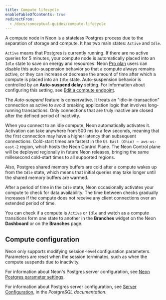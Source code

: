 ```yaml
---
title: Compute lifecycle
enableTableOfContents: true
redirectFrom:
  - /docs/conceptual-guides/compute-lifecycle
---
```


A compute node in Neon is a stateless Postgres process due to the separation of storage and compute. It has two main states: `Active` and `Idle`.

`Active` means that Postgres is currently running. If there are no active queries for 5 minutes, your compute node is automatically placed into an `Idle` state to save on energy and resources. Neon [Pro plan](/docs/introduction/pro-plan) users can disable this auto-suspension behavior so that a compute always remains active, or they can increase or decrease the amount of time after which a compute is placed into an `Idle` state. Auto-suspension behavior is controlled by an **Auto-suspend delay** setting. For information about configuring this setting, see [Edit a compute endpoint](/docs/manage/endpoints#edit-a-compute-endpoint).

The _Auto-suspend_ feature is conservative. It treats an "idle-in-transaction" connection as active to avoid breaking application logic that involves long-running transactions. Only connections that are truly inactive are closed after the defined period of inactivity.

When you connect to an idle compute, Neon automatically activates it. Activation can take anywhere from 500 ms to a few seconds, meaning that the first connection may have a higher latency than subsequent connections. Cold-start times are fastest in the `US East (Ohio) — aws-us-east-2` region, which hosts the Neon Control Plane. The Neon Control plane will be deployed regionally in future Neon releases, bringing the same millesecond cold-start times to all supported regions.

Also, Postgres shared memory buffers are cold after a compute wakes up from the `Idle` state, which means that initial queries may take longer until the shared memory buffers are warmed.

After a period of time in the `Idle` state, Neon occasionally activates your compute to check for data availability. The time between checks gradually increases if the compute does not receive any client connections over an extended period of time.

You can check if a compute is `Active` or `Idle` and watch as a compute transitions form one state to another in the **Branches** widget on the Neon **Dashboard** or on the **Branches** page.

## Compute configuration

Neon only supports modifying session-level configuration parameters. Parameters are reset when the session terminates, such as when the compute suspends due to inactivity.

For information about Neon's Postgres server configuration, see [Neon Postgres parameter settings](/docs/reference/compatibility#neon-postgresql-parameter-settings).

For information about Postgres server configuration, see [Server Configuration](https://www.postgresql.org/docs/14/runtime-config.html), in the _PostgreSQL documentation_.
